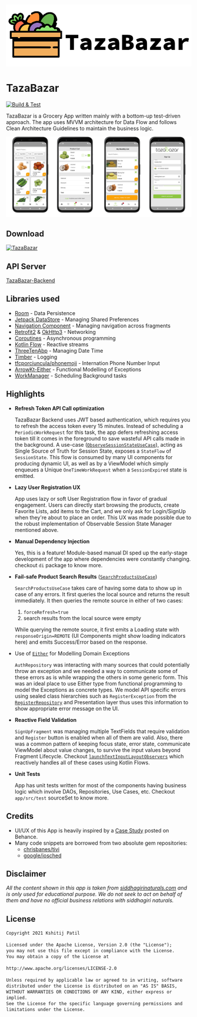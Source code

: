 ![App Banner](art/tazabazar-banner.png "Icon from: https://www.pngrepo.com/svg/287562/vegetables-salad")

# TazaBazar
[![Build & Test](https://github.com/Kshitij09/TazaBazar/actions/workflows/build.yml/badge.svg)](https://github.com/Kshitij09/TazaBazar/actions/workflows/build.yml)

TazaBazar is a Grocery App written mainly with a bottom-up test-driven approach. The app uses MVVM architecture for Data Flow and follows Clean Architecture Guidelines to maintain the business logic.

![Screenshots](art/tazabazar-screenshots.png)

## Download
[![TazaBazar](https://img.shields.io/badge/TazaBazar-apk-green.svg?style=for-the-badge&logo=android)](https://github.com/Kshitij09/TazaBazar/releases/latest/download/app-release.apk)

## API Server
[TazaBazar-Backend](https://github.com/Kshitij09/TazaBazar-Backend)

## Libraries used
* [Room](https://developer.android.com/training/data-storage/room) - Data Persistence
* [Jetpack DataStore](https://developer.android.com/topic/libraries/architecture/datastore) - Managing Shared Preferences
* [Navigation Component](https://developer.android.com/guide/navigation) - Managing navigation across fragments
* [Retrofit2](https://square.github.io/retrofit/) & [OkHttp3](https://square.github.io/okhttp/) - Networking
* [Coroutines](https://kotlinlang.org/docs/coroutines-overview.html) - Asynchronous programming
* [Kotlin Flow](https://kotlinlang.org/docs/flow.html) - Reactive streams
* [ThreeTenAbp](https://github.com/JakeWharton/ThreeTenABP) - Managing Date Time
* [Timber](https://github.com/JakeWharton/timber) - Logging
* [tfcporciuncula/phonemoji](https://github.com/tfcporciuncula/phonemoji) - Internation Phone Number Input
* [ArrowKt-Either](https://arrow-kt.io/docs/0.11/apidocs/arrow-core-data/arrow.core/-either/) - Functional Modelling of Exceptions
* [WorkManager](https://developer.android.com/topic/libraries/architecture/workmanager) - Scheduling Background tasks

## Highlights
* **Refresh Token API Call optimization**

    TazaBazar Backend uses JWT based authentication, which requires you to refresh the access token every 15 minutes. Instead of scheduling a `PeriodicWorkRequest` for this task, the app defers refreshing access token till it comes in the foreground to save wasteful API calls made in the background. A use-case ([`ObserveSessionStateUseCase`](app/src/main/java/com/kshitijpatil/tazabazar/domain/ObserveSessionStateUseCase.kt)), acting as Single Source of Truth for Session State, exposes a `StateFlow` of `SessionState`. This flow is consumed by many UI components for producing dynamic UI, as well as by a ViewModel which simply enqueues a Unique `OneTimeWorkRequest` when a `SessionExpired` state is emitted.
* **Lazy User Registration UX**
    
    App uses lazy or soft User Registration flow in favor of gradual engagement. Users can directly start browsing the products, create Favorite Lists, add items to the Cart, and we only ask for Login/SignUp when they're about to place an order. This UX was made possible due to the robust implementation of Observable Session State Manager mentioned above.
* **Manual Dependency Injection**

    Yes, this is a feature! Module-based manual DI sped up the early-stage development of the app where dependencies were constantly changing. checkout `di` package to know more.
* **Fail-safe Product Search Results** ([`SearchProductsUseCase`](app/src/main/java/com/kshitijpatil/tazabazar/domain/SearchProductsUseCase.kt))

    
    `SearchProductsUseCase` takes care of having some data to show up in case of any errors. It first queries the local source and returns the result immediately. It then queries the remote source in either of two cases:

    1. `forceRefresh=true`
    1. search results from the local source were empty

    While querying the remote source, it first emits a Loading state with `responseOrigin=REMOTE` (UI Components might show loading indicators here) and emits Success/Error based on the response.

* Use of [`Either`](https://arrow-kt.io/docs/0.11/apidocs/arrow-core-data/arrow.core/-either/) for Modelling Domain Exceptions

    `AuthRepository` was interacting with many sources that could potentially throw an exception and we needed a way to communicate some of these errors as is while wrapping the others in some generic form. This was an ideal place to use Either type from functional programming to model the Exceptions as concrete types. We model API specific errors using sealed class hierarchies such as `RegisterException` from the [`RegisterRepository`](app/src/main/java/com/kshitijpatil/tazabazar/data/RegisterRepository.kt) and Presentation layer thus uses this information to show appropriate error message on the UI.
* **Reactive Field Validation**

    `SignUpFragment` was managing multiple TextFields that require validation and `Register` button is enabled when all of them are valid. Also, there was a common pattern of keeping focus state, error state, communicate ViewModel about value changes, to survive the input values beyond Fragment Lifecycle. Checkout [`launchTextInputLayoutObservers`](https://github.com/Kshitij09/TazaBazar/blob/964920a03b853e7339632891cddbb7efb8411836/app/src/main/java/com/kshitijpatil/tazabazar/util/UiUtils.kt#L50) which reactively handles all of these cases using Kotlin Flows.

* **Unit Tests**

    App has unit tests written for most of the components having business logic which involve DAOs, Repositories, Use Cases, etc. Checkout `app/src/test` sourceSet to know more.

## Credits

* UI/UX of this App is heavily inspired by a [Case Study](https://www.behance.net/gallery/123261981/Grocery-Mobile-App-UI-UX-Design-Case-Study) posted on Behance.
* Many code snippets are borrowed from two absolute gem repositories:
    * [chrisbanes/tivi](https://github.com/chrisbanes/tivi)
    * [google/iosched](https://github.com/google/iosched)

## **Disclaimer**
_All the content shown in this app is taken from [siddhagirinaturals.com](https://www.siddhagirinaturals.com/) and is only used for educational purpose. We do not seek to act on behalf of them and have no official business relations with siddhagiri naturals._

License
-------

    Copyright 2021 Kshitij Patil

    Licensed under the Apache License, Version 2.0 (the "License");
    you may not use this file except in compliance with the License.
    You may obtain a copy of the License at

    http://www.apache.org/licenses/LICENSE-2.0

    Unless required by applicable law or agreed to in writing, software
    distributed under the License is distributed on an "AS IS" BASIS,
    WITHOUT WARRANTIES OR CONDITIONS OF ANY KIND, either express or implied.
    See the License for the specific language governing permissions and
    limitations under the License.

